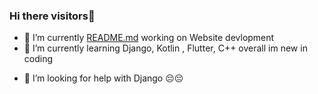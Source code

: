 ### Hi there visitors👋

<!--
**Dewansh07/Dewansh07** is a ✨ _special_ ✨ repository because its `README.md` (this file) appears on your GitHub profile.

Here are some ideas to get you started:
-->
- 🔭 I’m currently [README.md](https://github.com/Dewansh07/Dewansh07/files/8325544/README.md)
working on Website devlopment
- 🌱 I’m currently learning Django, Kotlin , Flutter, C++ overall im new in coding
<!--
- 👯 I’m looking to collaborate on ...
-->
- 🤔 I’m looking for help with Django 😔😔
<!--
- 💬 Ask me about 
- 📫 How to reach me: ...
- 😄 Pronouns: ...
- ⚡ Fun fact: ...
-->

